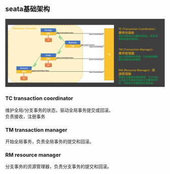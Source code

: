 ## seata基础架构
![img.png](images/cloud-68-01.png)

### TC transaction coordinator
维护全局/分支事务的状态，驱动全局事务提交或回滚。  
负责接收，注册事务

### TM transaction manager
开始全局事务，负责全局事务的提交和回滚。

### RM resource manager
分支事务的资源管理器，负责分支事务的提交和回滚。